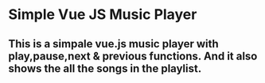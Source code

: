 # Simple Vue JS Music Player
## This is a simpale vue.js music player with play,pause,next & previous functions. And it also shows the all the songs in the playlist.
